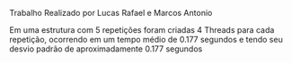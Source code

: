 Trabalho Realizado por Lucas Rafael e Marcos Antonio

Em uma estrutura com 5 repetições foram criadas 4 Threads para cada repetição, ocorrendo em um tempo médio de 0.177 segundos 
e tendo seu desvio padrão de aproximadamente 0.177 segundos 
